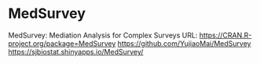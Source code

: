 # MedSurvey
MedSurvey: Mediation Analysis for Complex Surveys 
URL: https://CRAN.R-project.org/package=MedSurvey 
  https://github.com/YujiaoMai/MedSurvey
  https://sjbiostat.shinyapps.io/MedSurvey/
